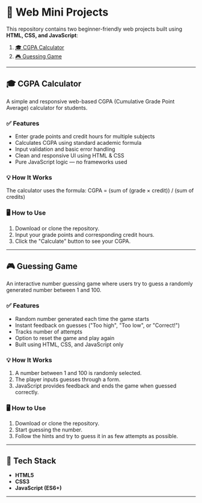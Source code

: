 # 🎯 Web Mini Projects

This repository contains two beginner-friendly web projects built using **HTML, CSS, and JavaScript**:

1. [🎓 CGPA Calculator](#-cgpa-calculator)
2. [🎮 Guessing Game](#-guessing-game)

---

## 🎓 CGPA Calculator

A simple and responsive web-based CGPA (Cumulative Grade Point Average) calculator for students.

### ✅ Features
- Enter grade points and credit hours for multiple subjects
- Calculates CGPA using standard academic formula
- Input validation and basic error handling
- Clean and responsive UI using HTML & CSS
- Pure JavaScript logic — no frameworks used

### 💡 How It Works
The calculator uses the formula:
CGPA = (sum of (grade × credit)) / (sum of credits)


### 🖥️ How to Use
1. Download or clone the repository.
2. Input your grade points and corresponding credit hours.
3. Click the "Calculate" button to see your CGPA.

---

## 🎮 Guessing Game

An interactive number guessing game where users try to guess a randomly generated number between 1 and 100.

### ✅ Features
- Random number generated each time the game starts
- Instant feedback on guesses ("Too high", "Too low", or "Correct!")
- Tracks number of attempts
- Option to reset the game and play again
- Built using HTML, CSS, and JavaScript only

### 💡 How It Works
1. A number between 1 and 100 is randomly selected.
2. The player inputs guesses through a form.
3. JavaScript provides feedback and ends the game when guessed correctly.

### 🖥️ How to Use
1. Download or clone the repository.
2. Start guessing the number.
3. Follow the hints and try to guess it in as few attempts as possible.

---

## 🧰 Tech Stack

- **HTML5**
- **CSS3**
- **JavaScript (ES6+)**

---



